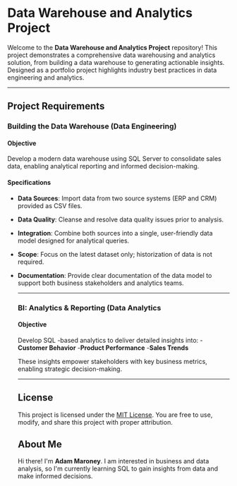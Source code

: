 # Data Warehouse and Analytics Project 

Welcome to the **Data Warehouse and Analytics Project** repository!
This project demonstrates a comprehensive data warehousing and analytics solution, from building a data warehouse to generating actionable insights. Designed as a portfolio project highlights industry best practices in data engineering and analytics.

---

## Project Requirements

### Building the Data Warehouse (Data Engineering)

#### Objective
Develop a modern data warehouse using SQL Server to consolidate sales data, enabling analytical reporting and informed decision-making.

#### Specifications
- **Data Sources**: Import data from two source systems (ERP and CRM) provided as CSV files.
- **Data Quality**: Cleanse and resolve data quality issues prior to analysis.
- **Integration**: Combine both sources into a single, user-friendly data model designed for analytical queries.
- **Scope**: Focus on the latest dataset only; historization of data is not required.
- **Documentation**: Provide clear documentation of the data model to support both business stakeholders and analytics teams.

  ---

  ### BI: Analytics & Reporting (Data Analytics

  #### Objective
  Develop SQL -based analytics to deliver detailed insights into:
  -**Customer Behavior**
  -**Product Performance**
  -**Sales Trends**

  These insights empower stakeholders with key business metrics, enabling strategic decision-making.

  ---

  ## License

  This project is licensed under the [MIT License](LICENSE). You are free to use, modify, and share this project with proper attribution.

  ## About Me

  Hi there! I'm **Adam Maroney**. I am interested in business and data analysis, so I'm currently learning SQL to gain insights from data and make informed decisions.















  
